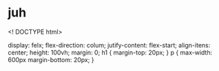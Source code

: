 # juh



<! DOCTYPE html>
<html lang= "pt-br">
<head>
display: felx;
flex-direction: colum;
jutify-content: flex-start;
align-itens: center;
height: 100vh;
margin: 0;
h1 {
margin-top: 20px;
}
p {
max-width: 600px
margin-bottom: 20px;
}
</style>
</head>
</body>
<h1>
<p>
